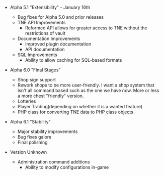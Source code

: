 - Alpha 5.1 "Extensibility" - January 16th
  - Bug fixes for Alpha 5.0 and prior releases
  - TNE API Improvements
    - Reformed API allows for greater access to TNE without the restrictions of vault
  - Documentation Improvements
    - Improved plugin documentation
    - API documentation
  - SQL Improvements
    - Ability to allow caching for SQL-based formats
- Alpha 6.0 "Final Stages"
  - Shop sign support
  - Rework shops to be more user-friendly. I want a shop system that isn't all command based such as the one we have now. More or less a more chest "friendly" version.
  - Lotteries
  - Player Trading(depending on whether it is a wanted feature)
  - PHP class for converting TNE data to PHP class objects
- Alpha 6.1 "Stability"
  - Major stability improvements
  - Bug fixes galore
  - Final polishing
    
- Version Unknown
  - Administration command additions
    - Ability to modify configurations in-game
